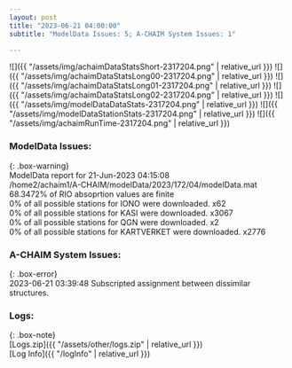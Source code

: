 ```yaml
---
layout: post
title: "2023-06-21 04:00:00"
subtitle: "ModelData Issues: 5; A-CHAIM System Issues: 1"

---
```


![]({{ "/assets/img/achaimDataStatsShort-2317204.png" | relative_url }})
![]({{ "/assets/img/achaimDataStatsLong00-2317204.png" | relative_url }})
![]({{ "/assets/img/achaimDataStatsLong01-2317204.png" | relative_url }})
![]({{ "/assets/img/achaimDataStatsLong02-2317204.png" | relative_url }})
![]({{ "/assets/img/modelDataDataStats-2317204.png" | relative_url }})
![]({{ "/assets/img/modelDataStationStats-2317204.png" | relative_url }})
![]({{ "/assets/img/achaimRunTime-2317204.png" | relative_url }})


### ModelData Issues:  
  
{: .box-warning}  
 ModelData report for 21-Jun-2023 04:15:08   
 /home2/achaim1/A-CHAIM/modelData/2023/172/04/modelData.mat   
 68.3472% of RIO absoprtion values are finite   
 0% of all possible stations for IONO were downloaded. x62   
 0% of all possible stations for KASI were downloaded. x3067   
 0% of all possible stations for QGN were downloaded. x2   
 0% of all possible stations for KARTVERKET were downloaded. x2776   
  
### A-CHAIM System Issues:  
  
{: .box-error}  
2023-06-21 03:39:48 Subscripted assignment between dissimilar structures.  

### Logs:  
  
{: .box-note}  
[Logs.zip]({{ "/assets/other/logs.zip" | relative_url }})  
[Log Info]({{ "/logInfo" | relative_url }})  
